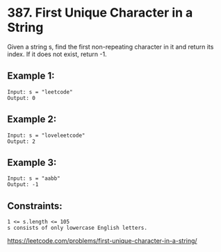 # 387. First Unique Character in a String

Given a string s, find the first non-repeating character in it and return its index. If it does not exist, return -1.

## Example 1:

    Input: s = "leetcode"
    Output: 0

## Example 2:

    Input: s = "loveleetcode"
    Output: 2

## Example 3:

    Input: s = "aabb"
    Output: -1

## Constraints:

    1 <= s.length <= 105
    s consists of only lowercase English letters.

https://leetcode.com/problems/first-unique-character-in-a-string/
